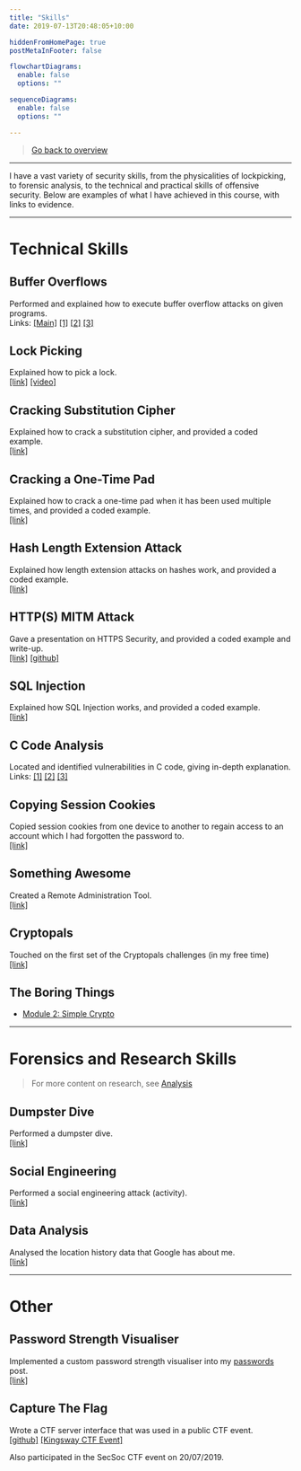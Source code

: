```yaml
---
title: "Skills"
date: 2019-07-13T20:48:05+10:00

hiddenFromHomePage: true
postMetaInFooter: false

flowchartDiagrams:
  enable: false
  options: ""

sequenceDiagrams: 
  enable: false
  options: ""

---
```


> [Go back to overview](../)

---

I have a vast variety of security skills, from the physicalities of lockpicking, to forensic analysis, to the technical and practical skills of offensive security. Below are examples of what I have achieved in this course, with links to evidence.

---

# Technical Skills

## Buffer Overflows

Performed and explained how to execute buffer overflow attacks on given programs.  
Links: [[Main]](../../buffer-overflows) [[1]](../../buffer-overflow-01) [[2]](../../buffer-overflow-02) [[3]](../../buffer-overflow-03)  

## Lock Picking

Explained how to pick a lock.  
[[link]](../../attacking-locks) [[video]](../ptpj5ytlAz1ypltvz_720.mp4)

## Cracking Substitution Cipher

Explained how to crack a substitution cipher, and provided a coded example.  
[[link]](../../golf-balls)

## Cracking a One-Time Pad

Explained how to crack a one-time pad when it has been used multiple times, and provided a coded example.  
[[link]](../../one-time-pads)

## Hash Length Extension Attack

Explained how length extension attacks on hashes work, and provided a coded example.  
[[link]](../../hashes##length-extension-attacks)

## HTTP(S) MITM Attack

Gave a presentation on HTTPS Security, and provided a coded example and write-up.  
[[link]](../../lightning-talk-http-https-security) [[github]](https://github.com/featherbear/UNSW-CompClub2019Summer-SecurityWorkshop/tree/master/http_mitm)

## SQL Injection

Explained how SQL Injection works, and provided a coded example.  
[[link]](../../website-security#sql-injection)

## C Code Analysis

Located and identified vulnerabilities in C code, giving in-depth explanation.  
Links: [[1]](../whats-wrong-with-the-code-01) [[2]](../whats-wrong-with-the-code-02) [[3]](../whats-wrong-with-the-code-03)

## Copying Session Cookies

Copied session cookies from one device to another to regain access to an account which I had forgotten the password to.  
[[link]](../../openlearning-security)

## Something Awesome

Created a Remote Administration Tool.  
[[link]](../something-awesome)

## Cryptopals

Touched on the first set of the Cryptopals challenges (in my free time)  
[[link]](../../cryptopals)

## The Boring Things

* [Module 2: Simple Crypto](../../module_2_simple_crypto)

---

# Forensics and Research Skills

> For more content on research, see [Analysis](../analysis)

## Dumpster Dive

Performed a dumpster dive.  
[[link]](../../dumpster-dive)

## Social Engineering

Performed a social engineering attack (activity).  
[[link]](../../social-engineering-puppylove)

## Data Analysis

Analysed the location history data that Google has about me.  
[[link]](../../where-you-at/)


---

# Other

## Password Strength Visualiser

Implemented a custom password strength visualiser into my [passwords](../../passwords#try-it-out) post.  
[[link]](../../passwords#try-it-out)

## Capture The Flag

Wrote a CTF server interface that was used in a public CTF event.  
[[github]](https://github.com/featherbear/UNSW-CompClub2019Summer-CTF) [[Kingsway CTF Event]](https://alexpanaman.tumblr.com/post/186017987604/went-to-a-community-ctf-event-recently-the-server)

Also participated in the SecSoc CTF event on 20/07/2019.
